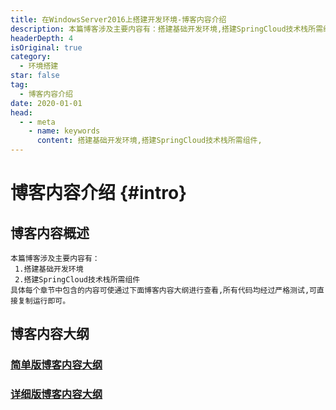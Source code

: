 ```yaml
---
title: 在WindowsServer2016上搭建开发环境-博客内容介绍
description: 本篇博客涉及主要内容有：搭建基础开发环境,搭建SpringCloud技术栈所需组件,具体每个章节中包含的内容可使通过下面博客内容大纲进行查看,所有代码均经过严格测试,可直接复制运行即可。
headerDepth: 4
isOriginal: true
category:
  - 环境搭建
star: false
tag:
  - 博客内容介绍
date: 2020-01-01
head:
  - - meta
    - name: keywords
      content: 搭建基础开发环境,搭建SpringCloud技术栈所需组件,
---
```

<Banner localtion="/banner/particles/particles.html"/>

# 博客内容介绍 {#intro}
## 博客内容概述
    本篇博客涉及主要内容有：
     1.搭建基础开发环境
     2.搭建SpringCloud技术栈所需组件
	具体每个章节中包含的内容可使通过下面博客内容大纲进行查看,所有代码均经过严格测试,可直接复制运行即可。
## 博客内容大纲

###	<a href="/enhance/markmap/environment/windows/windows-server2016/windows-server2016-outline2.html" target="_blank">简单版博客内容大纲</a>
<!--最深展示二级标题内容-->
<Markmap localtion="/enhance/markmap/environment/windows/windows-server2016/windows-server2016-outline2.html" height="500rem"/>

>
<!--最深展示五级标题内容,当前展示到4级-->
###	<a href="/enhance/markmap/environment/windows/windows-server2016/windows-server2016-outline5.html" target="_blank">详细版博客内容大纲</a>
<Markmap localtion="/enhance/markmap/environment/windows/windows-server2016/windows-server2016-outline5.html" height="600rem"/>

<HideSideBar/>

